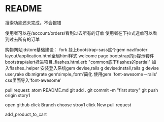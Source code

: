 # README

搜索功能还未完成，不会报错

使用者可以在/account/orders/看到过去所有的订单
使用者在下拉式选单可以看到过去所有的订单

购物网站jdstore基础建设：
fork
挂上bootstrap-sass这个gem
nav/footer
layout/application.html全局html样式
welcome page
bootstrap的js提示套件bootstrap/alert挂进项目_flashes.html.erb
"common底下flashes的partial"
加入flashes_helper
安装登入系统gem devise,rails g devise:install,rails g devise user,rake db:migrate
gem‘simple_form’简化
使用gem 'font-awesome－rails'
css里面导入'font-awesome'


pull request:
atom README.md
git add .
git commit -m "first story"
git push origin story1

open github
click Branch
choose stroy1
click New pull request

 add_product_to_cart
